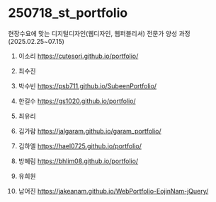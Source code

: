 # 250718_st_portfolio

현장수요에 맞는 디지털디자인(웹디자인, 웹퍼블리셔) 전문가 양성 과정(2025.02.25~07.15)

1. 이소리 https://cutesori.github.io/portfolio/

2. 최수진

3. 박수빈 https://psb711.github.io/SubeenPortfolio/

4. 한길수 https://gs1020.github.io/portfolio/

5. 최유리 

6. 김가람 https://jalgaram.github.io/garam_portfolio/

7. 김하엘 https://hael0725.github.io/portfolio/

8. 방혜림 https://bhlim08.github.io/portfolio/

9. 유희원 

10. 남어진 https://jakeanam.github.io/WebPortfolio-EojinNam-jQuery/
